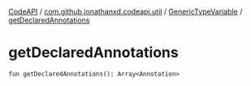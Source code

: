 [CodeAPI](../../index.md) / [com.github.jonathanxd.codeapi.util](../index.md) / [GenericTypeVariable](index.md) / [getDeclaredAnnotations](.)

# getDeclaredAnnotations

`fun getDeclaredAnnotations(): Array<Annotation>`